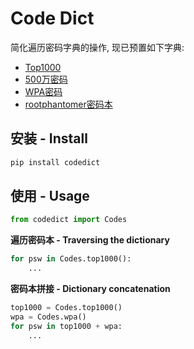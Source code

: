 # Code Dict

简化遍历密码字典的操作, 现已预置如下字典:
+ [Top1000](https://github.com/k8gege/PasswordDic.git)
+ [500万密码](https://github.com/r35tart/RW_Password.git)
+ [WPA密码](https://github.com/conwnet/wpa-dictionary.git)
+ [rootphantomer密码本](https://github.com/rootphantomer/Blasting_dictionary.git)

## 安装 - Install

```bash
pip install codedict
```

## 使用 - Usage

```python
from codedict import Codes
```

**遍历密码本 - Traversing the dictionary**

```python
for psw in Codes.top1000():
    ...
```

**密码本拼接 - Dictionary concatenation**

```python
top1000 = Codes.top1000()
wpa = Codes.wpa()
for psw in top1000 + wpa:
    ...
```